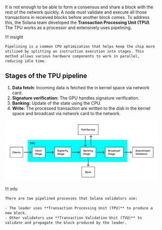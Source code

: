 It is not enough to be able to form a consensus and share a block with the rest of the network quickly. A node must validate and execute all those transactions in received blocks before another block comes. To address this, the Solana team developed the **Transaction Processing Unit (TPU)**. The TPU works as a processor and extensively uses pipelining.

!!! insight

    Pipelining is a common CPU optimization that helps keep the chip more utilized by splitting an instruction execution into stages. This method allows various hardware components to work in parallel, reducing idle time.

<h2>Stages of the TPU pipeline</h2>

1. **Data fetch:** Incoming data is fetched the in kernel space via network card.
2. **Signature verification:** The GPU handles signature verification.
3. **Banking:** Update of the state using the CPU.
4. **Write:** The processed transaction are written to the disk in the kernel space and broadcast via network card to the network.

![](../../images/tpu.png)

!!! info

    There are two pipelined processes that Solana validators use:

    - The leader uses **Transaction Processing Unit (TPU)** to produce a new block.
    - Other validators use **Transaction Validation Unit (TVU)** to validate and propagate the block produced by the leader.
